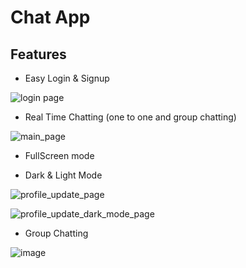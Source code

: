 
# Chat App

## Features

- Easy Login & Signup

![login page](https://github.com/M74JJI/whatsapp_fe/assets/124520942/0eb6533f-40af-4841-9595-28d2c8a2fa97)

- Real Time Chatting (one to one and group chatting)

![main_page](https://github.com/M74JJI/whatsapp_fe/assets/124520942/7dce04ce-fc6b-433a-baf2-039a121bfd72)

- FullScreen mode


- Dark & Light Mode


![profile_update_page](https://github.com/M74JJI/whatsapp_fe/assets/124520942/7c63d190-1048-42a3-a3e3-ebc9a3565ac9)

![profile_update_dark_mode_page](https://github.com/M74JJI/whatsapp_fe/assets/124520942/0cdd4a88-7431-441a-810c-02e7e0651ffb)

- Group Chatting

![image](https://github.com/Aryan-Satija/chatapp_server/assets/124520942/83ad22fc-20fa-4747-827c-64f9fc3cf31b)


